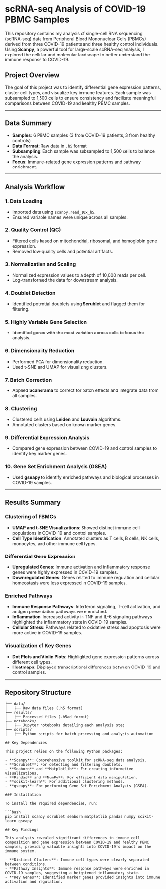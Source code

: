 # scRNA-seq Analysis of COVID-19 PBMC Samples

This repository contains my analysis of single-cell RNA sequencing (scRNA-seq) data from Peripheral Blood Mononuclear Cells (PBMCs) derived from three COVID-19 patients and three healthy control individuals. Using **Scanpy**, a powerful tool for large-scale scRNA-seq analysis, I explored the cellular and molecular landscape to better understand the immune response to COVID-19.

## Project Overview

The goal of this project was to identify differential gene expression patterns, cluster cell types, and visualize key immune features. Each sample was subsampled to 1,500 cells to ensure consistency and facilitate meaningful comparisons between COVID-19 and healthy PBMC samples.

---

## Data Summary

- **Samples**: 6 PBMC samples (3 from COVID-19 patients, 3 from healthy controls)
- **Data Format**: Raw data in `.h5` format
- **Subsampling**: Each sample was subsampled to 1,500 cells to balance the analysis.
- **Focus**: Immune-related gene expression patterns and pathway enrichment.

---

## Analysis Workflow

### 1. Data Loading
- Imported data using `scanpy.read_10x_h5`.
- Ensured variable names were unique across all samples.

### 2. Quality Control (QC)
- Filtered cells based on mitochondrial, ribosomal, and hemoglobin gene expression.
- Removed low-quality cells and potential artifacts.

### 3. Normalization and Scaling
- Normalized expression values to a depth of 10,000 reads per cell.
- Log-transformed the data for downstream analysis.

### 4. Doublet Detection
- Identified potential doublets using **Scrublet** and flagged them for filtering.

### 5. Highly Variable Gene Selection
- Identified genes with the most variation across cells to focus the analysis.

### 6. Dimensionality Reduction
- Performed PCA for dimensionality reduction.
- Used t-SNE and UMAP for visualizing clusters.

### 7. Batch Correction
- Applied **Scanorama** to correct for batch effects and integrate data from all samples.

### 8. Clustering
- Clustered cells using **Leiden** and **Louvain** algorithms.
- Annotated clusters based on known marker genes.

### 9. Differential Expression Analysis
- Compared gene expression between COVID-19 and control samples to identify key marker genes.

### 10. Gene Set Enrichment Analysis (GSEA)
- Used **gseapy** to identify enriched pathways and biological processes in COVID-19 samples.

---

## Results Summary

### Clustering of PBMCs
- **UMAP and t-SNE Visualizations**: Showed distinct immune cell populations in COVID-19 and control samples.
- **Cell Type Identification**: Annotated clusters as T cells, B cells, NK cells, monocytes, and other immune cell types.

### Differential Gene Expression
- **Upregulated Genes**: Immune activation and inflammatory response genes were highly expressed in COVID-19 samples.
- **Downregulated Genes**: Genes related to immune regulation and cellular homeostasis were less expressed in COVID-19 samples.

### Enriched Pathways
- **Immune Response Pathways**: Interferon signaling, T-cell activation, and antigen presentation pathways were enriched.
- **Inflammation**: Increased activity in TNF and IL-6 signaling pathways highlighted the inflammatory state in COVID-19 samples.
- **Cellular Stress**: Pathways related to oxidative stress and apoptosis were more active in COVID-19 samples.

### Visualization of Key Genes
- **Dot Plots and Violin Plots**: Highlighted gene expression patterns across different cell types.
- **Heatmaps**: Displayed transcriptional differences between COVID-19 and control samples.

---

## Repository Structure

```plaintext
├── data/
│   ├── Raw data files (.h5 format)
├── results/
│   ├── Processed files (.h5ad format)
├── notebooks/
│   ├── Jupyter notebooks detailing each analysis step
├── scripts/
│   ├── Python scripts for batch processing and analysis automation

## Key Dependencies

This project relies on the following Python packages:

- **Scanpy**: Comprehensive toolkit for scRNA-seq data analysis.
- **Scrublet**: For detecting and filtering doublets.
- **Seaborn** and **Matplotlib**: For creating informative visualizations.
- **Pandas** and **NumPy**: For efficient data manipulation.
- **scikit-learn**: For additional clustering methods.
- **gseapy**: For performing Gene Set Enrichment Analysis (GSEA).

### Installation

To install the required dependencies, run:

```bash
pip install scanpy scrublet seaborn matplotlib pandas numpy scikit-learn gseapy

## Key Findings

This analysis revealed significant differences in immune cell composition and gene expression between COVID-19 and healthy PBMC samples, providing valuable insights into COVID-19’s impact on the immune system.

- **Distinct Clusters**: Immune cell types were clearly separated between conditions.
- **Pathway Insights**: Immune response pathways were enriched in COVID-19 samples, suggesting a heightened inflammatory state.
- **Key Genes**: Identified marker genes provided insights into immune activation and regulation.
